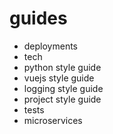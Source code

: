 # guides

- deployments
- tech
- python style guide
- vuejs style guide
- logging style guide
- project style guide
- tests
- microservices
